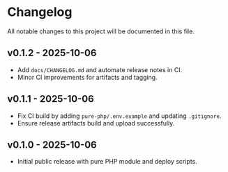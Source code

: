 # Changelog

All notable changes to this project will be documented in this file.

## v0.1.2 - 2025-10-06
- Add `docs/CHANGELOG.md` and automate release notes in CI.
- Minor CI improvements for artifacts and tagging.

## v0.1.1 - 2025-10-06
- Fix CI build by adding `pure-php/.env.example` and updating `.gitignore`.
- Ensure release artifacts build and upload successfully.

## v0.1.0 - 2025-10-06
- Initial public release with pure PHP module and deploy scripts.